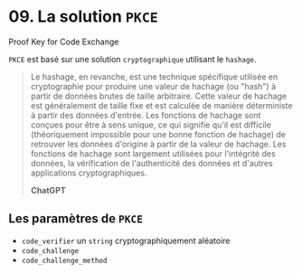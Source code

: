 # 09. La solution `PKCE`

Proof Key for Code Exchange

`PKCE` est basé sur une solution `cryptographique` utilisant le `hashage`.

> Le hashage, en revanche, est une technique spécifique utilisée en cryptographie pour produire une valeur de hachage (ou "hash") à partir de données brutes de taille arbitraire. Cette valeur de hachage est généralement de taille fixe et est calculée de manière déterministe à partir des données d'entrée. Les fonctions de hachage sont conçues pour être à sens unique, ce qui signifie qu'il est difficile (théoriquement impossible pour une bonne fonction de hachage) de retrouver les données d'origine à partir de la valeur de hachage. Les fonctions de hachage sont largement utilisées pour l'intégrité des données, la vérification de l'authenticité des données et d'autres applications cryptographiques.
>
> **ChatGPT**

## Les paramètres de `PKCE`

- `code_verifier` un `string` cryptographiquement aléatoire
- `code_challenge`
- `code_challenge_method`